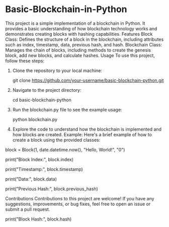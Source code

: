 # Basic-Blockchain-in-Python
This project is a simple implementation of a blockchain in Python. It provides a basic understanding of how blockchain technology works and demonstrates creating blocks with hashing capabilities.
Features
Block Class: Defines the structure of a block in the blockchain, including attributes such as index, timestamp, data, previous hash, and hash.
Blockchain Class: Manages the chain of blocks, including methods to create the genesis block, add new blocks, and calculate hashes.
Usage
To use this project, follow these steps:
1. Clone the repository to your local machine:
   
   git clone https://github.com/your-username/basic-blockchain-python.git

2. Navigate to the project directory:

   cd basic-blockchain-python

3. Run the blockchain.py file to see the example usage:

    python blockchain.py
   
5. Explore the code to understand how the blockchain is implemented and how blocks are created.
   Example:
   Here's a brief example of how to create a block using the provided classes:

block = Block(1, date.datetime.now(), "Hello, World!", "0")

print("Block Index:", block.index)

print("Timestamp:", block.timestamp)

print("Data:", block.data)

print("Previous Hash:", block.previous_hash)

Contributions
Contributions to this project are welcome! If you have any suggestions, improvements, or bug fixes, feel free to open an issue or submit a pull request.

print("Block Hash:", block.hash)





